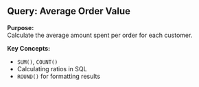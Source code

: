 ## Query: Average Order Value

**Purpose:**  
Calculate the average amount spent per order for each customer.

**Key Concepts:**
- `SUM()`, `COUNT()`
- Calculating ratios in SQL
- `ROUND()` for formatting results
